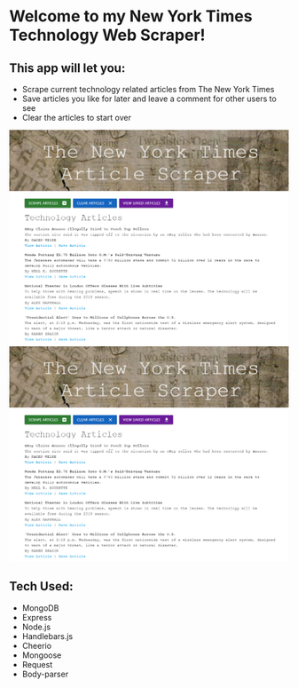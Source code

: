 
# Welcome to my New York Times Technology Web Scraper!



## This app will let you:
* Scrape current technology related articles from The New York Times
* Save articles you like for later and leave a comment for other users to see
* Clear the articles to start over

![Main](public/images/scraper-main.PNG?raw=true "Title")
![Saved](public/images/scraper-main.PNG?raw=true "Title")




## Tech Used:
* MongoDB
* Express
* Node.js
* Handlebars.js
* Cheerio
* Mongoose
* Request
* Body-parser



